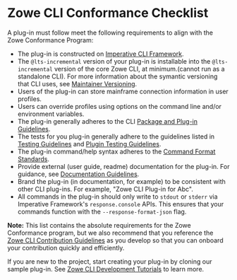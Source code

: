 # Zowe CLI Conformance Checklist

A plug-in must follow meet the following requirements to align with the Zowe Conformance Program:

- The plug-in is constructed on [Imperative CLI Framework](https://github.com/zowe/imperative).
- The `@lts-incremental` version of your plug-in is installable into the `@lts-incremental` version of the core Zowe CLI, at minimum.(cannot run as a standalone CLI). For more information about the symantic versioning that CLI uses, see [Maintainer Versioning](https://github.com/zowe/zowe-cli/blob/master/docs/MaintainerVersioning.md).
- Users of the plug-in can store mainframe connection information in user profiles.
- Users can override profiles using options on the command line and/or environment variables.
- The plug-in generally adheres to the CLI [Package and Plug-in Guidelines](https://github.com/zowe/zowe-cli/blob/master/docs/PackagesAndPluginGuidelines.md).
- The tests for you plug-in generally adhere to the guidelines listed in [Testing Guidelines](https://github.com/zowe/zowe-cli/blob/master/docs/TESTING.md) and [Plugin Testing Guidelines](https://github.com/zowe/zowe-cli/blob/master/docs/PluginTESTINGGuidelines.md). 
- The plug-in command/help syntax adheres to the [Command Format Standards](https://github.com/zowe/zowe-cli/blob/master/docs/CommandFormatStandards.md).
- Provide external (user guide, readme) documentation for the plug-in. For guidance, see [Documentation Guidelines](https://github.com/zowe/zowe-cli/blob/master/CONTRIBUTING.md#documentation-guidelines).
- Brand the plug-in (in documentation, for example) to be consistent with other CLI plug-ins. For example, "Zowe CLI Plug-in for Abc". 
- All commands in the plug-in should only write to `stdout` or `stderr` via Imperative Framework's `response.console` APIs. This ensures that your commands function with the `--response-format-json` flag. 

**Note:** This list contains the absolute requirements for the Zowe Conformance program, but we also recommend that you reference the [Zowe CLI Contribution Guidelines](https://github.com/zowe/zowe-cli/blob/conformance/CONTRIBUTING.md) as you develop so that you can onboard your contribution quickly and efficiently.

If you are new to the project, start creating your plug-in by cloning our sample plug-in. See [Zowe CLI Development Tutorials](https://zowe.github.io/docs-site/latest/extend/extend-cli/cli-devTutorials.html#getting-started) to learn more. 
